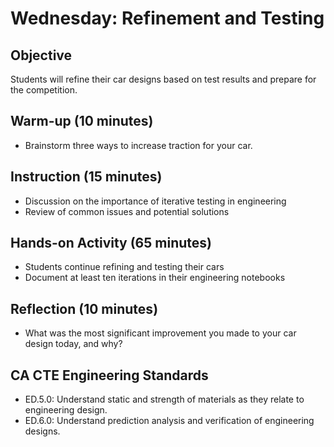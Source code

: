 # Wednesday: Refinement and Testing

## Objective
Students will refine their car designs based on test results and prepare for the competition.

## Warm-up (10 minutes)
- Brainstorm three ways to increase traction for your car.

## Instruction (15 minutes)
- Discussion on the importance of iterative testing in engineering
- Review of common issues and potential solutions

## Hands-on Activity (65 minutes)
- Students continue refining and testing their cars
- Document at least ten iterations in their engineering notebooks

## Reflection (10 minutes)
- What was the most significant improvement you made to your car design today, and why?

## CA CTE Engineering Standards
- ED.5.0: Understand static and strength of materials as they relate to engineering design.
- ED.6.0: Understand prediction analysis and verification of engineering designs.